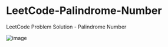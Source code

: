 # LeetCode-Palindrome-Number
LeetCode Problem Solution - Palindrome Number


![image](https://user-images.githubusercontent.com/87309254/179055744-02cc9ace-2ca5-4370-87a9-7dda85ec3864.png)
